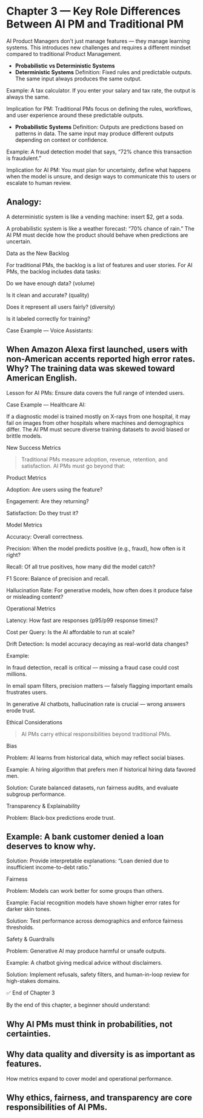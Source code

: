 # Chapter 3 — Key Role Differences Between AI PM and Traditional PM

AI Product Managers don’t just manage features — they manage learning systems. This introduces new challenges and requires a different mindset compared to traditional Product Management.

- **Probabilistic vs Deterministic Systems**
- **Deterministic Systems**
Definition: Fixed rules and predictable outputs. The same input always produces the same output.

Example: A tax calculator. If you enter your salary and tax rate, the output is always the same.

Implication for PM: Traditional PMs focus on defining the rules, workflows, and user experience around these predictable outputs.

- **Probabilistic Systems**
Definition: Outputs are predictions based on patterns in data. The same input may produce different outputs depending on context or confidence.

Example: A fraud detection model that says, “72% chance this transaction is fraudulent.”

Implication for AI PM: You must plan for uncertainty, define what happens when the model is unsure, and design ways to communicate this to users or escalate to human review.

## Analogy:

A deterministic system is like a vending machine: insert $2, get a soda.

A probabilistic system is like a weather forecast: “70% chance of rain.” The AI PM must decide how the product should behave when predictions are uncertain.

Data as the New Backlog

For traditional PMs, the backlog is a list of features and user stories. For AI PMs, the backlog includes data tasks:

Do we have enough data? (volume)

Is it clean and accurate? (quality)

Does it represent all users fairly? (diversity)

Is it labeled correctly for training?

Case Example — Voice Assistants:

## When Amazon Alexa first launched, users with non-American accents reported high error rates. Why? The training data was skewed toward American English.

Lesson for AI PMs: Ensure data covers the full range of intended users.

Case Example — Healthcare AI:

If a diagnostic model is trained mostly on X-rays from one hospital, it may fail on images from other hospitals where machines and demographics differ. The AI PM must secure diverse training datasets to avoid biased or brittle models.

New Success Metrics

> Traditional PMs measure adoption, revenue, retention, and satisfaction. AI PMs must go beyond that:

Product Metrics

Adoption: Are users using the feature?

Engagement: Are they returning?

Satisfaction: Do they trust it?

Model Metrics

Accuracy: Overall correctness.

Precision: When the model predicts positive (e.g., fraud), how often is it right?

Recall: Of all true positives, how many did the model catch?

F1 Score: Balance of precision and recall.

Hallucination Rate: For generative models, how often does it produce false or misleading content?

Operational Metrics

Latency: How fast are responses (p95/p99 response times)?

Cost per Query: Is the AI affordable to run at scale?

Drift Detection: Is model accuracy decaying as real-world data changes?

Example:

In fraud detection, recall is critical — missing a fraud case could cost millions.

In email spam filters, precision matters — falsely flagging important emails frustrates users.

In generative AI chatbots, hallucination rate is crucial — wrong answers erode trust.

Ethical Considerations

> AI PMs carry ethical responsibilities beyond traditional PMs.

Bias

Problem: AI learns from historical data, which may reflect social biases.

Example: A hiring algorithm that prefers men if historical hiring data favored men.

Solution: Curate balanced datasets, run fairness audits, and evaluate subgroup performance.

Transparency & Explainability

Problem: Black-box predictions erode trust.

## Example: A bank customer denied a loan deserves to know why.

Solution: Provide interpretable explanations: “Loan denied due to insufficient income-to-debt ratio.”

Fairness

Problem: Models can work better for some groups than others.

Example: Facial recognition models have shown higher error rates for darker skin tones.

Solution: Test performance across demographics and enforce fairness thresholds.

Safety & Guardrails

Problem: Generative AI may produce harmful or unsafe outputs.

Example: A chatbot giving medical advice without disclaimers.

Solution: Implement refusals, safety filters, and human-in-loop review for high-stakes domains.

✅ End of Chapter 3

By the end of this chapter, a beginner should understand:

## Why AI PMs must think in probabilities, not certainties.

## Why data quality and diversity is as important as features.

How metrics expand to cover model and operational performance.

## Why ethics, fairness, and transparency are core responsibilities of AI PMs.

